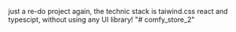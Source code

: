 just a re-do project again, the technic stack is taiwind.css react and typescipt, without using any UI library!
"# comfy_store_2" 
